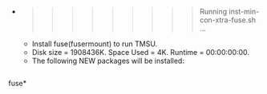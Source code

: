 * >>>>>>>>> Running inst-min-con-xtra-fuse.sh ...
  * Install fuse(fusermount) to run TMSU.
  * Disk size = 1908436K. Space Used = 4K. Runtime = 00:00:00:00.
  * The following NEW packages will be installed:
  ```bash
fuse*
  ```
